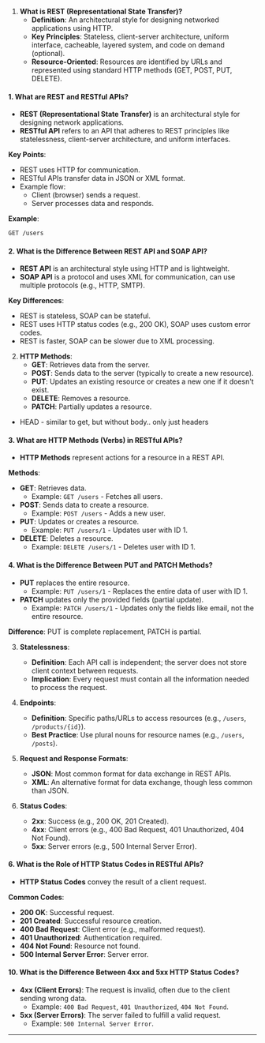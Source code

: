 

1. **What is REST (Representational State Transfer)?**
   - **Definition**: An architectural style for designing networked applications using HTTP.
   - **Key Principles**: Stateless, client-server architecture, uniform interface, cacheable, layered system, and code on demand (optional).
   - **Resource-Oriented**: Resources are identified by URLs and represented using standard HTTP methods (GET, POST, PUT, DELETE).



#### 1. **What are REST and RESTful APIs?**
   - **REST (Representational State Transfer)** is an architectural style for designing network applications.
   - **RESTful API** refers to an API that adheres to REST principles like statelessness, client-server architecture, and uniform interfaces.
   
   **Key Points**:
   - REST uses HTTP for communication.
   - RESTful APIs transfer data in JSON or XML format.
   - Example flow:
     - Client (browser) sends a request.
     - Server processes data and responds.

   **Example**:
   ```bash
   GET /users
   ```




#### 2. **What is the Difference Between REST API and SOAP API?**
   - **REST API** is an architectural style using HTTP and is lightweight.
   - **SOAP API** is a protocol and uses XML for communication, can use multiple protocols (e.g., HTTP, SMTP).
   
   **Key Differences**:
   - REST is stateless, SOAP can be stateful.
   - REST uses HTTP status codes (e.g., 200 OK), SOAP uses custom error codes.
   - REST is faster, SOAP can be slower due to XML processing.





2. **HTTP Methods**:
   - **GET**: Retrieves data from the server.
   - **POST**: Sends data to the server (typically to create a new resource).
   - **PUT**: Updates an existing resource or creates a new one if it doesn't exist.
   - **DELETE**: Removes a resource.
   - **PATCH**: Partially updates a resource.
* HEAD - similar to get, but without body.. only just headers


#### 3. **What are HTTP Methods (Verbs) in RESTful APIs?**
   - **HTTP Methods** represent actions for a resource in a REST API.

   **Methods**:
   - **GET**: Retrieves data.
     - Example: `GET /users` - Fetches all users.
   - **POST**: Sends data to create a resource.
     - Example: `POST /users` - Adds a new user.
   - **PUT**: Updates or creates a resource.
     - Example: `PUT /users/1` - Updates user with ID 1.
   - **DELETE**: Deletes a resource.
     - Example: `DELETE /users/1` - Deletes user with ID 1.



#### 4. **What is the Difference Between PUT and PATCH Methods?**
   - **PUT** replaces the entire resource.
     - Example: `PUT /users/1` - Replaces the entire data of user with ID 1.
   - **PATCH** updates only the provided fields (partial update).
     - Example: `PATCH /users/1` - Updates only the fields like email, not the entire resource.

   **Difference**: PUT is complete replacement, PATCH is partial.



3. **Statelessness**:
   - **Definition**: Each API call is independent; the server does not store client context between requests.
   - **Implication**: Every request must contain all the information needed to process the request.

4. **Endpoints**:
   - **Definition**: Specific paths/URLs to access resources (e.g., `/users`, `/products/{id}`).
   - **Best Practice**: Use plural nouns for resource names (e.g., `/users`, `/posts`).

5. **Request and Response Formats**:
   - **JSON**: Most common format for data exchange in REST APIs.
   - **XML**: An alternative format for data exchange, though less common than JSON.

6. **Status Codes**:
   - **2xx**: Success (e.g., 200 OK, 201 Created).
   - **4xx**: Client errors (e.g., 400 Bad Request, 401 Unauthorized, 404 Not Found).
   - **5xx**: Server errors (e.g., 500 Internal Server Error).


#### 6. **What is the Role of HTTP Status Codes in RESTful APIs?**
   - **HTTP Status Codes** convey the result of a client request.

   **Common Codes**:
   - **200 OK**: Successful request.
   - **201 Created**: Successful resource creation.
   - **400 Bad Request**: Client error (e.g., malformed request).
   - **401 Unauthorized**: Authentication required.
   - **404 Not Found**: Resource not found.
   - **500 Internal Server Error**: Server error.

#### 10. **What is the Difference Between 4xx and 5xx HTTP Status Codes?**
   - **4xx (Client Errors)**: The request is invalid, often due to the client sending wrong data.
     - Example: `400 Bad Request`, `401 Unauthorized`, `404 Not Found`.
   - **5xx (Server Errors)**: The server failed to fulfill a valid request.
     - Example: `500 Internal Server Error`.


---


